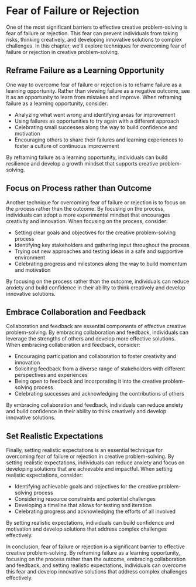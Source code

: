 Fear of Failure or Rejection
=======================================================================================

One of the most significant barriers to effective creative problem-solving is fear of failure or rejection. This fear can prevent individuals from taking risks, thinking creatively, and developing innovative solutions to complex challenges. In this chapter, we'll explore techniques for overcoming fear of failure or rejection in creative problem-solving.

Reframe Failure as a Learning Opportunity
-----------------------------------------

One way to overcome fear of failure or rejection is to reframe failure as a learning opportunity. Rather than viewing failure as a negative outcome, see it as an opportunity to learn from mistakes and improve. When reframing failure as a learning opportunity, consider:

* Analyzing what went wrong and identifying areas for improvement
* Using failures as opportunities to try again with a different approach
* Celebrating small successes along the way to build confidence and motivation
* Encouraging others to share their failures and learning experiences to foster a culture of continuous improvement

By reframing failure as a learning opportunity, individuals can build resilience and develop a growth mindset that supports creative problem-solving.

Focus on Process rather than Outcome
------------------------------------

Another technique for overcoming fear of failure or rejection is to focus on the process rather than the outcome. By focusing on the process, individuals can adopt a more experimental mindset that encourages creativity and innovation. When focusing on the process, consider:

* Setting clear goals and objectives for the creative problem-solving process
* Identifying key stakeholders and gathering input throughout the process
* Trying out new approaches and testing ideas in a safe and supportive environment
* Celebrating progress and milestones along the way to build momentum and motivation

By focusing on the process rather than the outcome, individuals can reduce anxiety and build confidence in their ability to think creatively and develop innovative solutions.

Embrace Collaboration and Feedback
----------------------------------

Collaboration and feedback are essential components of effective creative problem-solving. By embracing collaboration and feedback, individuals can leverage the strengths of others and develop more effective solutions. When embracing collaboration and feedback, consider:

* Encouraging participation and collaboration to foster creativity and innovation
* Soliciting feedback from a diverse range of stakeholders with different perspectives and experiences
* Being open to feedback and incorporating it into the creative problem-solving process
* Celebrating successes and acknowledging the contributions of others

By embracing collaboration and feedback, individuals can reduce anxiety and build confidence in their ability to think creatively and develop innovative solutions.

Set Realistic Expectations
--------------------------

Finally, setting realistic expectations is an essential technique for overcoming fear of failure or rejection in creative problem-solving. By setting realistic expectations, individuals can reduce anxiety and focus on developing solutions that are achievable and impactful. When setting realistic expectations, consider:

* Identifying achievable goals and objectives for the creative problem-solving process
* Considering resource constraints and potential challenges
* Developing a timeline that allows for testing and iteration
* Celebrating progress and acknowledging the efforts of all involved

By setting realistic expectations, individuals can build confidence and motivation and develop solutions that address complex challenges effectively.

In conclusion, fear of failure or rejection is a significant barrier to effective creative problem-solving. By reframing failure as a learning opportunity, focusing on the process rather than the outcome, embracing collaboration and feedback, and setting realistic expectations, individuals can overcome this fear and develop innovative solutions that address complex challenges effectively.
